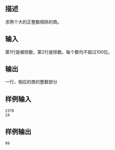 ## 描述


求两个大的正整数相除的商。

## 输入


第1行是被除数，第2行是除数。每个数均不超过100位。

## 输出


一行，相应的商的整数部分

## 样例输入


```
2376
24

```


## 样例输出


```
99
```


